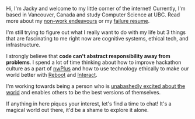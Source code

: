 Hi, I'm Jacky and welcome to my little corner of the internet! Currently, I'm based in Vancouver, Canada and study Computer Science at UBC. Read more about my [non-work endeavours](/notwork) or my [failure resume](/posts/a-failure-resume).

I'm still trying to figure out what I really want to do with my life but 3 things that are fascinating to me right now are cognitive systems, ethical tech, and infrastructure.

I strongly believe that **code can't abstract responsibility away from problems**. I spend a lot of time thinking about how to improve hackathon culture as a part of [nwPlus](https://www.nwplus.io/) and how to use technology ethically to make our world better with [Reboot](https://twitter.com/reboot_hq/) and [Interact](https://twitter.com/joininteract).

I'm working towards being a person who is [unabashedly excited about the world](https://www.youtube.com/watch?v=Khfe3jBuq8c&list=PLMs_JcuNozJbxC91R5skgPpL7cnJuICun) and enables others to be the best versions of themselves.

If anything in here piques your interest, let's find a time to chat! It's a magical world out there, it'd be a shame to explore it alone.